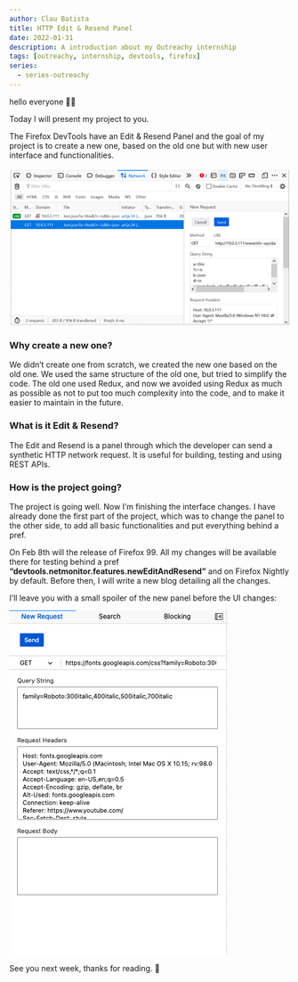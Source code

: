```yaml
---
author: Clau Batista
title: HTTP Edit & Resend Panel
date: 2022-01-31
description: A introduction about my Outreachy internship
tags: [outreachy, internship, devtools, firefox]
series:
  - series-outreachy
---
```


hello everyone 🤙🏼

Today I will present my project to you.

The Firefox DevTools have an Edit & Resend Panel and the goal of my project is to create a new one, based on the old one but with new user interface and functionalities.

![Screenshot 2022-01-30 at 17.12.57.png](/images/01-31-2022-old-panel.png)

### Why create a new one?

We didn’t create one from scratch, we created the new one based on the old one. We used the same structure of the old one, but tried to simplify the code. The old one used Redux, and now we avoided using Redux as much as possible as not to put too much complexity into the code, and to make it easier to maintain in the future.

### What is it Edit & Resend?

The Edit and Resend is a panel through which the developer can send a synthetic HTTP network request. It is useful for building, testing and using REST APIs.

### How is the project going?

The project is going well. Now I’m finishing the interface changes. I have already done the first part of the project, which was to change the panel to the other side, to add all basic functionalities and put everything behind a pref.

On Feb 8th will the release of  Firefox 99. All my changes will be available there for testing behind a pref **“devtools.netmonitor.features.newEditAndResend”** and on Firefox Nightly by default. Before then, I will write a new blog detailing all the changes.

I’ll leave you with a small spoiler of the new panel before the UI changes:

![Screenshot 2022-01-30 at 17.50.27.png](/images/01-31-2022-new-panel.png)

See you next week, thanks for reading. 🙂
